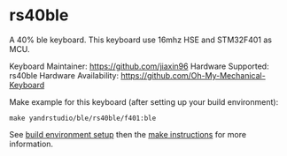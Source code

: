 rs40ble
===

A 40% ble keyboard.
This keyboard use 16mhz HSE and STM32F401 as MCU.

Keyboard Maintainer: https://github.com/jiaxin96
Hardware Supported: rs40ble
Hardware Availability: https://github.com/Oh-My-Mechanical-Keyboard 

Make example for this keyboard (after setting up your build environment):

    make yandrstudio/ble/rs40ble/f401:ble

See [build environment setup](https://docs.qmk.fm/#/getting_started_build_tools) then the [make instructions](https://docs.qmk.fm/#/getting_started_make_guide) for more information.
